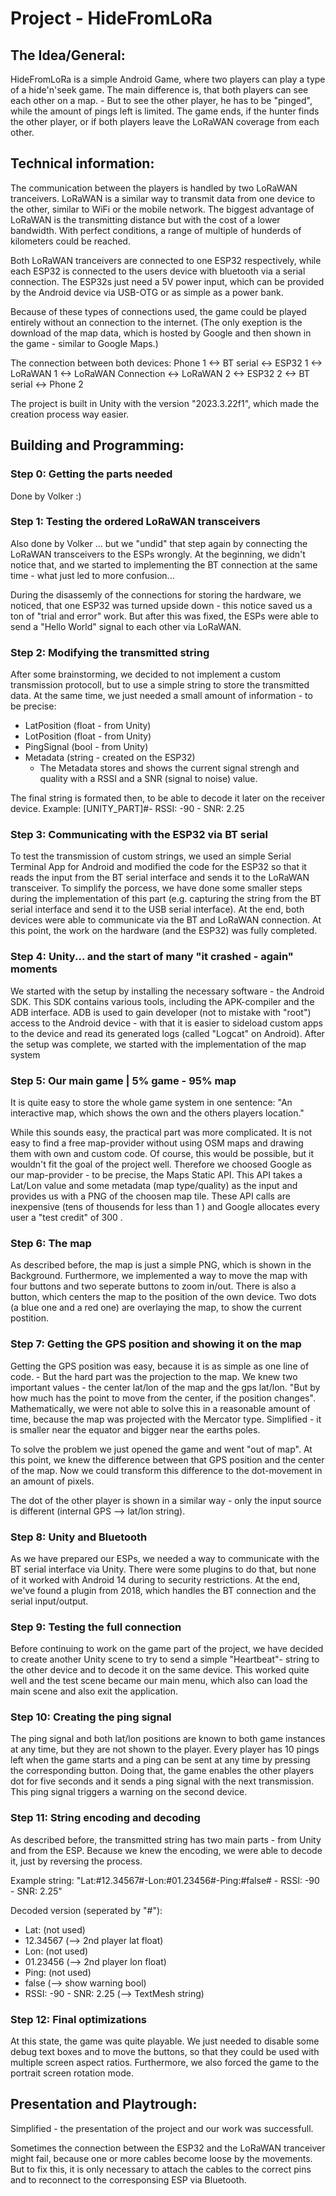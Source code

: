 # Project - HideFromLoRa

## The Idea/General:
HideFromLoRa is a simple Android Game, where two players can play a type of a hide'n'seek game. The main difference is, that both players can
see each other on a map. - But to see the other player, he has to be "pinged", while the amount of pings left is limited. The game ends, if
the hunter finds the other player, or if both players leave the LoRaWAN coverage from each other.

## Technical information:
The communication between the players is handled by two LoRaWAN tranceivers. LoRaWAN is a similar way to transmit data from one device to the
other, similar to WiFi or the mobile network. The biggest advantage of LoRaWAN is the transmitting distance but with the cost of a lower 
bandwidth. With perfect conditions, a range of multiple of hunderds of kilometers could be reached.

Both LoRaWAN tranceivers are connected to one ESP32 respectively, while each ESP32 is connected to the users device with bluetooth via a serial
connection. The ESP32s just need a 5V power input, which can be provided by the Android device via USB-OTG or as simple as a power bank.

Because of these types of connections used, the game could be played entirely without an connection to the internet. (The only exeption is the
download of the map data, which is hosted by Google and then shown in the game - similar to Google Maps.)

The connection between both devices:
Phone 1 <-> BT serial <-> ESP32 1 <-> LoRaWAN 1 <-> LoRaWAN Connection <-> LoRaWAN 2 <-> ESP32 2 <-> BT serial <-> Phone 2

The project is built in Unity with the version "2023.3.22f1", which made the creation process way easier.

## Building and Programming:
### Step 0: Getting the parts needed
Done by Volker :)

### Step 1: Testing the ordered LoRaWAN transceivers
Also done by Volker ... but we "undid" that step again by connecting the LoRaWAN transceivers to the ESPs wrongly. At the beginning, we didn't
notice that, and we started to implementing the BT connection at the same time - what just led to more confusion...

During the disassemly of the connections for storing the hardware, we noticed, that one ESP32 was turned upside down - this notice saved us a
ton of "trial and error" work. But after this was fixed, the ESPs were able to send a "Hello World" signal to each other via LoRaWAN.

### Step 2: Modifying the transmitted string
After some brainstorming, we decided to not implement a custom transmission protocoll, but to use a simple string to store the transmitted data.
At the same time, we just needed a small amount of information - to be precise:
- LatPosition (float - from Unity)
- LotPosition (float - from Unity)
- PingSignal (bool - from Unity)
- Metadata (string - created on the ESP32)
	- The Metadata stores and shows the current signal strengh and quality with a RSSI and a SNR (signal to noise) value.

The final string is formated then, to be able to decode it later on the receiver device.
Example: [UNITY_PART]#- RSSI: -90 - SNR: 2.25

### Step 3: Communicating with the ESP32 via BT serial
To test the transmission of custom strings, we used an simple Serial Terminal App for Android and modified the code for the ESP32 so that it
reads the input from the BT serial interface and sends it to the LoRaWAN transceiver. To simplify the porcess, we have done some smaller steps
during the implementation of this part (e.g. capturing the string from the BT serial interface and send it to the USB serial interface). At
the end, both devices were able to communicate via the BT and LoRaWAN connection. At this point, the work on the hardware (and the ESP32) was
fully completed.

### Step 4: Unity... and the start of many "it crashed - again" moments
We started with the setup by installing the necessary software - the Android SDK. This SDK contains various tools, including the APK-compiler
and the ADB interface. ADB is used to gain developer (not to mistake with "root") access to the Android device - with that it is easier to
sideload custom apps to the device and read its generated logs (called "Logcat" on Android). After the setup was complete, we started with the
implementation of the map system

### Step 5: Our main game | 5% game - 95% map
It is quite easy to store the whole game system in one sentence: "An interactive map, which shows the own and the others players location."

While this sounds easy, the practical part was more complicated. It is not easy to find a free map-provider without using OSM maps and drawing
them with own and custom code. Of course, this would be possible, but it wouldn't fit the goal of the project well. Therefore we choosed 
Google as our map-provider - to be precise, the Maps Static API. This API takes a Lat/Lon value and some metadata (map type/quality) as the
input and provides us with a PNG of the choosen map tile. These API calls are inexpensive (tens of thousends for less than 1 ) and Google 
allocates every user a "test credit" of 300 .

### Step 6: The map
As described before, the map is just a simple PNG, which is shown in the Background. Furthermore, we implemented a way to move the map with
four buttons and two seperate buttons to zoom in/out. There is also a button, which centers the map to the position of the own device. Two
dots (a blue one and a red one) are overlaying the map, to show the current postition.

### Step 7: Getting the GPS position and showing it on the map
Getting the GPS position was easy, because it is as simple as one line of code. - But the hard part was the projection to the map. We knew
two important values - the center lat/lon of the map and the gps lat/lon. "But by how much has the point to move from the center, if the 
position changes". Mathematically, we were not able to solve this in a reasonable amount of time, because the map was projected with the 
Mercator type. Simplified - it is smaller near the equator and bigger near the earths poles.

To solve the problem we just opened the game and went "out of map". At this point, we knew the difference between that GPS position and the
center of the map. Now we could transform this difference to the dot-movement in an amount of pixels.

The dot of the other player is shown in a similar way - only the input source is different (internal GPS --> lat/lon string).

### Step 8: Unity and Bluetooth
As we have prepared our ESPs, we needed a way to communicate with the BT serial interface via Unity. There were some plugins to do that, but
none of it worked with Android 14 during to security restrictions. At the end, we've found a plugin from 2018, which handles the BT connection
and the serial input/output.

### Step 9: Testing the full connection
Before continuing to work on the game part of the project, we have decided to create another Unity scene to try to send a simple "Heartbeat"-
string to the other device and to decode it on the same device. This worked quite well and the test scene became our main menu, which also 
can load the main scene and also exit the application.

### Step 10: Creating the ping signal
The ping signal and both lat/lon positions are known to both game instances at any time, but they are not shown to the player. Every player
has 10 pings left when the game starts and a ping can be sent at any time by pressing the corresponding button. Doing that, the game enables
the other players dot for five seconds and it sends a ping signal with the next transmission. This ping signal triggers a warning on the
second device.

### Step 11: String encoding and decoding
As described before, the transmitted string has two main parts - from Unity and from the ESP. Because we knew the encoding, we were able to
decode it, just by reversing the process.

Example string: "Lat:#12.34567#-Lon:#01.23456#-Ping:#false# - RSSI: -90 - SNR: 2.25"

Decoded version (seperated by "#"):
- Lat: (not used)
- 12.34567 (--> 2nd player lat float)
- Lon: (not used)
- 01.23456 (--> 2nd player lon float)
- Ping: (not used)
- false (--> show warning bool)
- RSSI: -90 - SNR: 2.25 (--> TextMesh string)

### Step 12: Final optimizations
At this state, the game was quite playable. We just needed to disable some debug text boxes and to move the buttons, so that they could be 
used with multiple screen aspect ratios. Furthermore, we also forced the game to the portrait screen rotation mode.

## Presentation and Playtrough:
Simplified - the presentation of the project and our work was successfull.

Sometimes the connection between the ESP32 and the LoRaWAN
tranceiver might fail, because one or more cables become loose by the movements. But to fix this, it is only necessary to attach the cables 
to the correct pins and to reconnect to the corresponsing ESP via Bluetooth.